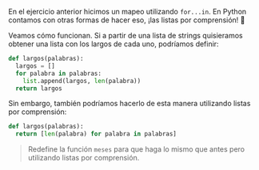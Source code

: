En el ejercicio anterior hicimos un mapeo utilizando `for...in`. En Python contamos con otras formas de hacer eso, ¡las listas por comprensión! :star_struck:

Veamos cómo funcionan. Si a partir de una lista de strings quisieramos obtener una lista con los largos de cada uno, podríamos definir:

``` python
def largos(palabras):
  largos = []
  for palabra in palabras:
    list.append(largos, len(palabra))
  return largos
```

Sin embargo, también podríamos hacerlo de esta manera utilizando listas por comprensión:

``` python
def largos(palabras):
  return [len(palabra) for palabra in palabras]
```

> Redefine la función `meses` para que haga lo mismo que antes pero utilizando listas por comprensión. 